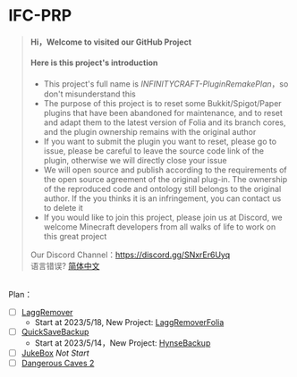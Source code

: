 # IFC-PRP
> #### Hi，Welcome to visited our GitHub Project
> #### Here is this project's introduction
>
> - This project's full name is *INFINITYCRAFT-PluginRemakePlan*，so don't misunderstand this
> - The purpose of this project is to reset some Bukkit/Spigot/Paper plugins that have been abandoned for maintenance, and to reset and adapt them to the latest version of Folia and its branch cores, and the plugin ownership remains with the original author
> - If you want to submit the plugin you want to reset, please go to issue, please be careful to leave the source code link of the plugin, otherwise we will directly close your issue
> - We will open source and publish according to the requirements of the open source agreement of the original plug-in. The ownership of the reproduced code and ontology still belongs to the original author. If the you thinks it is an infringement, you can contact us to delete it
> - If you would like to join this project, please join us at Discord, we welcome Minecraft developers from all walks of life to work on this great project
>
>  Our Discord Channel：https://discord.gg/SNxrEr6Uyq<br>
>  语言错误? [简体中文](https://github.com/xiaoyueyoqwq/IFC-PRP/blob/main/README.md)<br>
<br>
Plan：  

- [ ] [LaggRemover](https://www.spigotmc.org/resources/laggremover.6149/)
  - Start at 2023/5/18, New Project: [LaggRemoverFolia](https://github.com/RIvance/LaggRemoverFolia)
- [ ] [QuickSaveBackup](https://github.com/rockyhawk64/QuickSaveBackups)
  - Start at 2023/5/14，New Project: [HynseBackup](https://github.com/MidnightTale/HynseBackup)
- [ ] [JukeBox](https://github.com/SkytAsul/JukeBox/issues/46#issuecomment-1537447821) *Not Start*
- [ ] [Dangerous Caves 2](https://github.com/imDaniX/Dangerous-Caves-2)
